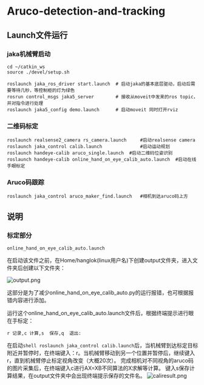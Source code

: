 # Aruco-detection-and-tracking

## Launch文件运行

### jaka机械臂启动

```shell
cd ~/catkin_ws
source ./devel/setup.sh

roslaunch jaka_ros_driver start.launch  # 启动jaka的基本底层驱动，启动后需要等待几秒，等控制柜的灯为绿色
rosrun control_msgs jaka5_server        # 接收从moveit中发来的ros topic，并对指令进行处理
roslaunch jaka5_config demo.launch      # 启动moveit 同时打开rviz
```
### 二维码标定

```shell
roslaunch realsense2_camera rs_camera.launch     #启动realsense camera
roslaunch jaka_control calib.launch              #启动运动规划
roslaunch handeye-calib aruco_single.launch  #启动二维码位姿识别
roslaunch handeye-calib online_hand_on_eye_calib_auto.launch  #启动在线手眼标定
```
### Aruco码跟踪
```shell
roslaunch jaka_control aruco_maker_find.launch   #相机到达aruco码上方
```

## 说明
### 标定部分
```shell 
online_hand_on_eye_calib_auto.launch
```
在启动该文件之前，在Home/hanglok(linux用户名)下创建output文件夹，进入文件夹后创建以下文件夹：

![output.png](/home/hanglok/Pictures/output.png)

这部分是为了减少online_hand_on_eye_calib_auto.py的运行报错，也可根据报错内容进行添加。

运行这个online_hand_on_eye_calib_auto.launch文件后，根据终端提示进行眼在手标定：
```shell
r 记录,c 计算,s  保存,q  退出:
```
在启动```shell roslaunch jaka_control calib.launch```后，当机械臂到达标定目标附近并暂停时，在终端键入：r。当机械臂移动到另一个位置并暂停后，继续键入r，直到机械臂停止标定视角改变（大概20次）。
完成相机对不同视角的aruco码的图片采集后，在终端键入c进行AX=XB不同算法的X求解等计算。
键入s保存计算结果，在output文件夹中会出现终端提示保存的文件名。
![caliresult.png](/home/hanglok/Pictures/caliresult.png)

